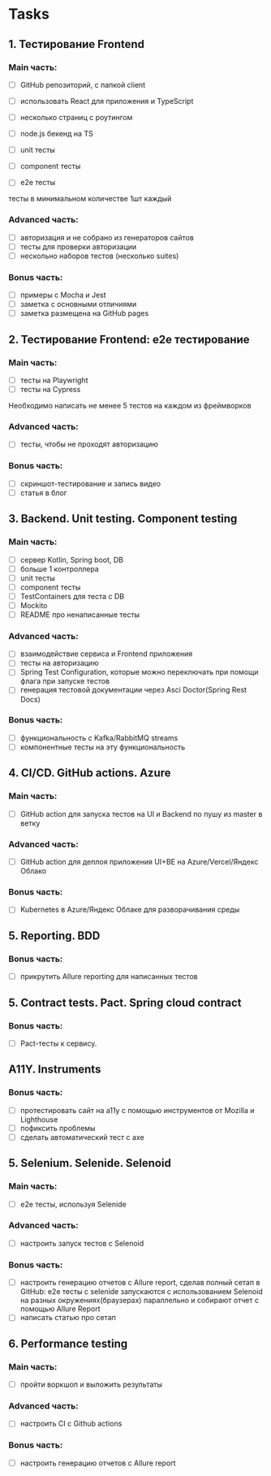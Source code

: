 # Tasks
## 1. Тестирование Frontend
### Main часть:

- [ ] GitHub репозиторий, с папкой client
- [ ] использовать React для приложения и TypeScript
- [ ] несколько страниц с роутингом
- [ ] node.js бекенд на TS

- [ ] unit тесты
- [ ] component тесты
- [ ] e2e тесты

тесты в минимальном количестве 1шт каждый

### Advanced часть:

- [ ] авторизация и не собрано из генераторов сайтов
- [ ] тесты для проверки авторизации
- [ ] нескольно наборов тестов (несколько suites)

### Bonus часть:

- [ ] примеры с Mocha и Jest
- [ ] заметка с основными отличиями
- [ ] заметка размещена на GitHub pages

## 2. Тестирование Frontend: e2e тестирование
### Main часть:
- [ ] тесты на Playwright
- [ ] тесты на Cypress

Необходимо написать не менее 5 тестов на каждом из фреймворков

### Advanced часть:
- [ ] тесты, чтобы не проходят авторизацию

### Bonus часть:
- [ ] скриншот-тестирование и запись видео
- [ ] статья в блог

## 3. Backend. Unit testing. Component testing
### Main часть:
- [ ] сервер Kotlin, Spring boot, DB
- [ ] больше 1 контроллерa
- [ ] unit тесты
- [ ] component тесты
- [ ] TestContainers для теста с DB
- [ ] Mockito
- [ ] README про ненаписанные тесты

### Advanced часть:
- [ ] взаимодействие сервиса и Frontend приложения
- [ ] тесты на авторизацию
- [ ] Spring Test Configuration, которые можно переключать при помощи флага при запуске тестов
- [ ] генерация тестовой документации через Asci Doctor(Spring Rest Docs)

### Bonus часть:
- [ ] функциональность с Kafka/RabbitMQ streams
- [ ] компонентные тесты на эту функциональность

## 4. CI/CD. GitHub actions. Azure
### Main часть:
- [ ] GitHub action для запуска тестов на UI и Backend по пушу из master в ветку

### Advanced часть:
- [ ] GitHub action для деплоя приложения UI+BE на Azure/Vercel/Яндекс Облако

### Bonus часть:
- [ ] Kubernetes в Azure/Яндекс Облаке для разворачивания среды

## 5. Reporting. BDD
### Bonus часть:
- [ ]  прикрутить Allure reporting для написанных тестов

## 5. Contract tests. Pact. Spring cloud contract
### Bonus часть:
- [ ]  Pact-тесты к сервису.

## A11Y. Instruments
### Bonus часть:
- [ ]  протестировать сайт на а11y с помощью инструментов от Mozilla и Lighthouse
- [ ]  пофиксить проблемы
- [ ]  сделать автоматический тест с axe

## 5. Selenium. Selenide. Selenoid
### Main часть:
- [ ] e2e тесты, используя Selenide

### Advanced часть:
- [ ] настроить запуск тестов с Selenoid

### Bonus часть:
- [ ] настроить генерацию отчетов с Allure report, сделав полный сетап в GitHub: e2e тесты с selenide запускаются с использованием Selenoid на разных окружениях(браузерах) параллельно и собирают отчет с помощью Allure Report
- [ ] написать статью про сетап

## 6. Performance testing
### Main часть:
- [ ] пройти воркшоп и выложить результаты

### Advanced часть:
- [ ] настроить CI с Github actions

### Bonus часть:
- [ ] настроить генерацию отчетов с Allure report
